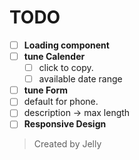 # TODO

- [ ] **Loading component**
- [ ] **tune Calender**
  - [ ] click to copy.
  - [ ] available date range
- [ ] **tune Form**
- [ ] default for phone.
- [ ] description -> max length
- [ ] **Responsive Design**

> Created by Jelly
